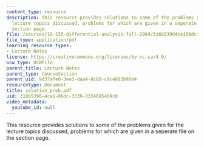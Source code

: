 ```yaml
---
content_type: resource
description: This resource provides solutions to some of the problems given for the
  lecture topics discussed, problems for which are given in a seperate file on the
  section page.
file: /courses/18-155-differential-analysis-fall-2004/316b53904ce106dc33393334695469c8_solution_prob.pdf
file_type: application/pdf
learning_resource_types:
- Lecture Notes
license: https://creativecommons.org/licenses/by-nc-sa/4.0/
ocw_type: OCWFile
parent_title: Lecture Notes
parent_type: CourseSection
parent_uid: 9d37afe0-3ee3-daa4-8c60-c9c4883b90d4
resourcetype: Document
title: solution_prob.pdf
uid: 316b5390-4ce1-06dc-3339-3334695469c8
video_metadata:
  youtube_id: null
---
```

This resource provides solutions to some of the problems given for the lecture topics discussed, problems for which are given in a seperate file on the section page.